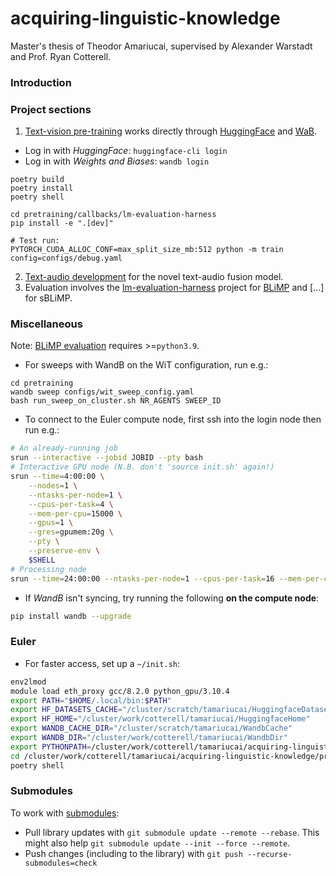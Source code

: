 # acquiring-linguistic-knowledge

Master's thesis of Theodor Amariucai, supervised by Alexander Warstadt and Prof. Ryan Cotterell.

### Introduction

### Project sections

1. [Text-vision pre-training](./pretraining/README.md) works directly through [HuggingFace](https://huggingface.co/)
   and [WaB](https://wandb.ai/).

- Log in with *HuggingFace*: `huggingface-cli login`
- Log in with *Weights and Biases*: `wandb login`

```shell
poetry build
poetry install
poetry shell

cd pretraining/callbacks/lm-evaluation-harness
pip install -e ".[dev]"

# Test run:
PYTORCH_CUDA_ALLOC_CONF=max_split_size_mb:512 python -m train config=configs/debug.yaml

```

2. [Text-audio development](./audio/README.md) for the novel text-audio fusion model.
3. Evaluation involves the [lm-evaluation-harness](./lm-evaluation-harness/README.md) project
   for [BLiMP](https://github.com/alexwarstadt/blimp) and [...] for sBLiMP.

### Miscellaneous

Note: [BLiMP evaluation](./lm-evaluation-harness/README.md) requires >=`python3.9`.

- For sweeps with WandB on the WiT configuration, run e.g.:

```shell
cd pretraining
wandb sweep configs/wit_sweep_config.yaml
bash run_sweep_on_cluster.sh NR_AGENTS SWEEP_ID
```

- To connect to the Euler compute node, first ssh into the login node then run e.g.:

```bash
# An already-running job
srun --interactive --jobid JOBID --pty bash
# Interactive GPU node (N.B. don't 'source init.sh' again!)
srun --time=4:00:00 \
    --nodes=1 \
    --ntasks-per-node=1 \
    --cpus-per-task=4 \
    --mem-per-cpu=15000 \
    --gpus=1 \
    --gres=gpumem:20g \
    --pty \
    --preserve-env \
    $SHELL
# Processing node
srun --time=24:00:00 --ntasks-per-node=1 --cpus-per-task=16 --mem-per-cpu=16000 --nodes=1 --pty --preserve-env $SHELL
```

- If *WandB* isn't syncing, try running the following **on the compute node**:

```bash
pip install wandb --upgrade
```

### Euler

- For faster access, set up a `~/init.sh`:

```bash
env2lmod
module load eth_proxy gcc/8.2.0 python_gpu/3.10.4
export PATH="$HOME/.local/bin:$PATH"
export HF_DATASETS_CACHE="/cluster/scratch/tamariucai/HuggingfaceDatasets"
export HF_HOME="/cluster/work/cotterell/tamariucai/HuggingfaceHome"
export WANDB_CACHE_DIR="/cluster/scratch/tamariucai/WandbCache"
export WANDB_DIR="/cluster/work/cotterell/tamariucai/WandbDir"
export PYTHONPATH=/cluster/work/cotterell/tamariucai/acquiring-linguistic-knowledge/:/cluster/work/cotterell/tamariucai/acquiring-linguistic-knowledge/pretraining/callbacks/lm-evaluation-harness
cd /cluster/work/cotterell/tamariucai/acquiring-linguistic-knowledge/pretraining/
poetry shell
```

### Submodules

To work with [submodules](https://git-scm.com/book/en/v2/Git-Tools-Submodules):

- Pull library updates with `git submodule update --remote --rebase`. This might also
  help `git submodule update --init --force --remote`.
- Push changes (including to the library) with `git push --recurse-submodules=check`
